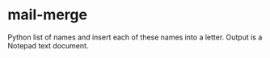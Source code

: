 # mail-merge
Python list of names and insert each of these names into a letter. Output is a Notepad text document.
